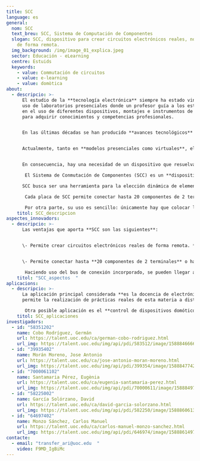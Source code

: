 ```yaml
---
title: SCC
language: es
general:
  nom: SCC
  text_breu: SCC, Sistema de Computación de Componentes
  slogan: SCC, dispositivo para crear circuitos electrónicos reales, no simulados,
    de forma remota.
  img_background: /img/image_01_explica.jpeg
  sector: Educación - eLearning
  centre: Estuids
  keywords:
    - value: Commutación de circuitos
    - value: e-learning
    - value: domòtica
about:
  - descripcio: >-
      El estudio de la **tecnología electrónica** siempre ha estado vinculado al
      uso de laboratorios presenciales donde un profesor guía a los estudiantes
      en el uso de diferentes dispositivos, montajes e instrumentos de medición,
      para adquirir conocimientos y competencias profesionales. 


      En las últimas décadas se han producido **avances tecnológicos** que han permitido cambios significativos en los modelos pedagógicos de enseñanza-aprendizaje, abriendo la puerta a la enseñanza virtual (o a distancia) de competencias tecnológicas, entre ellas las del ámbito de la electrónica. 


      Actualmente, tanto en **modelos presenciales como virtuales**, el estudiante se ha convertido en el eje fundamental del proceso de enseñanza-aprendizaje y resulta básico proporcionar nuevas herramientas para la adquisición de estas competencias.


      En consecuencia, hay una necesidad de un dispositivo que resuelva al menos parcialmente los problemas mencionados anteriormente.

       El Sistema de Conmutación de Componentes (SCC) es un **dispositivo para crear circuitos** electrónicos reales, no simulados, de forma remota pensado para salvar las limitaciones que ofrecen actualmente los productos existentes como Visir. 

      SCC busca ser una herramienta para la elección dinámica de elementos electrónicos para crear un circuito y a un bajo coste: cada placa **SCC puede costar alrededor de 150 €**, mientras que en otras soluciones ronda los 1.000 €.

       Cada placa de SCC permite conectar hasta 20 componentes de 2 terminales o hasta 10 componentes de 3 terminales, conectándose a un equipo de computación estándar (PC) sin hardware añadido, no haciendo necesarios equipos concretos como National Instruments. Además, usando el bus de **conexión incorporado** se pueden llegar a conectar 255 matrices.

       Por otra parte, su uso es sencillo: únicamente hay que colocar los componentes en la matriz, sin necesidad de conectarlos directamente con cable.
    titol: SCC_descripcion 
aspectes_innovadors:
  - descripcio: >-
      Las ventajas que aporta **SCC son las siguientes**:


      \- Permite crear circuitos electrónicos reales de forma remota. **Solución de bajo coste** (unos 150 € frente a los 1.000 € de otras soluciones) 


      \- Permite conectar hasta **20 componentes de 2 terminales** o hasta 10 componentes de 3 terminales, sin hardware añadido.

       Haciendo uso del bus de conexión incorporado, se pueden llegar a conectar hasta 255 matrices de componentes.
    titol: "SCC_aspectos  "
aplicacions:
  - descripcio: >-
      La aplicación principal considerada **es la docencia de electrónica**, que
      permite la realización de prácticas reales de esta materia a distancia.

       Otra posible aplicación es el **control de dispositivos domóticos**.
    titol: SCC_aplicaciones 
investigadors:
  - id: "58351202"
    name: Cobo Rodríguez, Germán
    url: https://talent.uoc.edu/ca/german-cobo-rodriguez.html
    url_img: https://talent.uoc.edu/img/api/pdi/583512/image/1588846666246
  - id: "39935402"
    name: Morán Moreno, Jose Antonio
    url: https://talent.uoc.edu/ca/jose-antonio-moran-moreno.html
    url_img: https://talent.uoc.edu/img/api/pdi/399354/image/1588847742038
  - id: "7000061102"
    name: Santamaria Pérez, Eugènia
    url: https://talent.uoc.edu/ca/eugenia-santamaria-perez.html
    url_img: https://talent.uoc.edu/img/api/pdi/70000611/image/1588849761330
  - id: "58225002"
    name: García Solórzano, David
    url: https://talent.uoc.edu/ca/david-garcia-solorzano.html
    url_img: https://talent.uoc.edu/img/api/pdi/582250/image/1588860613822
  - id: "64697402"
    name: Monzo Sánchez, Carlos Manuel
    url: https://talent.uoc.edu/ca/carlos-manuel-monzo-sanchez.html
    url_img: https://talent.uoc.edu/img/api/pdi/646974/image/1588861497239
contacte:
  - email: "transfer_ari@uoc.edu  "
    video: F9MD_IgBiMc
---
```

